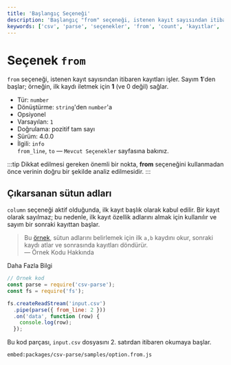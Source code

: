 ```yaml
---
title: 'Başlangıç Seçeneği'
description: 'Başlangıç "from" seçeneği, istenen kayıt sayısından itibaren kayıtları işler. Bu seçenek kullanılarak, belirli bir başlangıç noktasından itibaren nihai verilerin analizi yapılabilir.'
keywords: ['csv', 'parse', 'seçenekler', 'from', 'count', 'kayıtlar', 'bilgi']
---
```


# Seçenek `from`

`from` seçeneği, istenen kayıt sayısından itibaren kayıtları işler. Sayım **1**'den başlar; örneğin, ilk kaydı iletmek için **1** (ve 0 değil) sağlar.

* Tür: `number`
* Dönüştürme: `string`'den `number`'a
* Opsiyonel
* Varsayılan: `1`
* Doğrulama: pozitif tam sayı
* Sürüm: 4.0.0
* İlgili: `info`  
`from_line`, `to` &mdash; `Mevcut Seçenekler` sayfasına bakınız.

:::tip
Dikkat edilmesi gereken önemli bir nokta, **from** seçeneğini kullanmadan önce verinin doğru bir şekilde analiz edilmesidir.
:::

## Çıkarsanan sütun adları

`column` seçeneği aktif olduğunda, ilk kayıt başlık olarak kabul edilir. Bir kayıt olarak sayılmaz; bu nedenle, ilk kayıt özellik adlarını almak için kullanılır ve sayım bir sonraki kayıttan başlar.

> Bu [örnek](https://github.com/adaltas/node-csv/blob/master/packages/csv-parse/samples/option.from.js), sütun adlarını belirlemek için ilk `a,b` kaydını okur, sonraki kaydı atlar ve sonrasında kayıtları döndürür.  
> — Örnek Kodu Hakkında


Daha Fazla Bilgi

```javascript
// Örnek kod
const parse = require('csv-parse');
const fs = require('fs');

fs.createReadStream('input.csv')
  .pipe(parse({ from_line: 2 }))
  .on('data', function (row) {
    console.log(row);
  });
```

Bu kod parçası, `input.csv` dosyasını 2. satırdan itibaren okumaya başlar.


`embed:packages/csv-parse/samples/option.from.js`